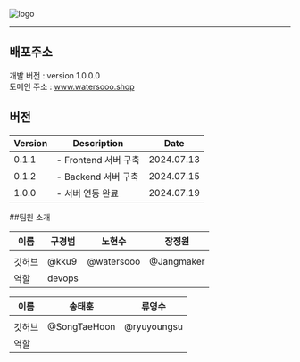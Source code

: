 ![logo](https://github.com/user-attachments/assets/ea4b8a5a-c239-402f-8829-4a4bb2ee507b)

---
## 배포주소

개발 버전 : version 1.0.0.0 </br>
도메인 주소 : www.watersooo.shop </br>

## 버전
| Version | Description | Date |
| --- | --- | --- |
| 0.1.1 | - Frontend 서버 구축 | 2024.07.13 |
| 0.1.2 | - Backend 서버 구축 | 2024.07.15 |
| 1.0.0 | - 서버 연동 완료 | 2024.07.19 |



##팀원 소개

| 이름 | 구경범 | 노현수 | 장정원 |
| --- | --- | --- | --- |
|  |  |  |  |
| 깃허브 | @kku9 | @watersooo | @Jangmaker |
| 역할 | devops |  |  |

| 이름 | 송태훈 | 류영수 |
| --- | --- | --- |
|  |  |  |
| 깃허브 | @SongTaeHoon | @ryuyoungsu |
| 역할 |  |  |
